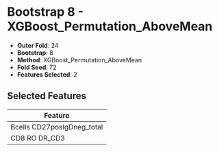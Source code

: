 # Bootstrap 8 - XGBoost_Permutation_AboveMean

- **Outer Fold**: 24
- **Bootstrap**: 8
- **Method**: XGBoost_Permutation_AboveMean
- **Fold Seed**: 72
- **Features Selected**: 2

## Selected Features

| Feature |
|---------|
| Bcells CD27posIgDneg_total |
| CD8 RO DR_CD3 |
